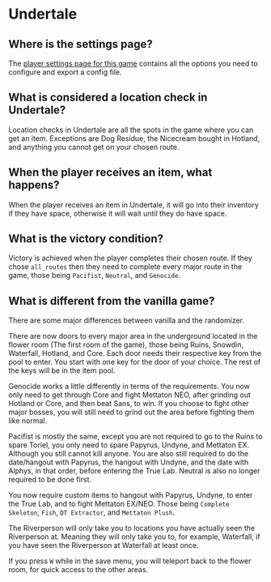 # Undertale

## Where is the settings page?

The [player settings page for this game](../player-settings) contains all the options you need to configure and export a
config file.

## What is considered a location check in Undertale?

Location checks in Undertale are all the spots in the game where you can get an item. Exceptions are Dog Residue, 
the Nicecream bought in Hotland, and anything you cannot get on your chosen route.

## When the player receives an item, what happens?

When the player receives an item in Undertale, it will go into their inventory if they have space, otherwise it will 
wait until they do have space.

## What is the victory condition?

Victory is achieved when the player completes their chosen route. If they chose `all_routes` then they need to complete 
every major route in the game, those being `Pacifist`, `Neutral`, and `Genocide`.

## What is different from the vanilla game?

There are some major differences between vanilla and the randomizer. 

There are now doors to every major area in the underground located in the flower room (The first room of the game), those being Ruins, Snowdin, Waterfall, Hotland, and Core. 
Each door needs their respective key from the pool to enter. 
You start with one key for the door of your choice.
The rest of the keys will be in the item pool.

Genocide works a little differently in terms of the requirements. 
You now only need to get through Core and fight Mettaton NEO, after grinding out Hotland or Core, and then beat Sans, to win. 
If you choose to fight other major bosses, you will still need to grind out the area before fighting them like normal.

Pacifist is mostly the same, except you are not required to go to the Ruins to spare Toriel, 
you only need to spare Papyrus, Undyne, and Mettaton EX. Although you still cannot kill anyone. 
You are also still required to do the date/hangout with Papyrus, the hangout with Undyne, and the date with Alphys, 
in that order, before entering the True Lab. Neutral is also no longer required to be done first.

You now require custom items to hangout with Papyrus, Undyne, to enter the True Lab, and to fight Mettaton EX/NEO. 
Those being `Complete Skeleton`, `Fish`, `DT Extractor`, and `Mettaton Plush`.

The Riverperson will only take you to locations you have actually seen the Riverperson at. 
Meaning they will only take you to, for example, Waterfall, if you have seen the Riverperson at Waterfall at least once.

If you press `W` while in the save menu, you will teleport back to the flower room, for quick access to the other areas.